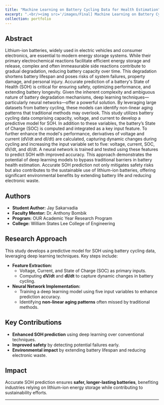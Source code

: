 ```yaml
---
title: "Machine Learning on Battery Cycling Data for Health Estimation"
excerpt: ".<br/><img src='/images/Final] Machine Learning on Battery Cycling Data for Health Estimation.pptx.png'>"
collection: portfolio
---
```


## Abstract
Lithium-ion batteries, widely used in electric vehicles and consumer electronics, are essential to modern energy storage systems. While their primary electrochemical reactions facilitate efficient energy storage and release, complex and often immeasurable side reactions contribute to gradual degradation, reducing battery capacity over time. This degradation shortens battery lifespan and poses risks of system failures, property damage, and personal injury. Accurate prediction of a battery's State of Health (SOH) is critical for ensuring safety, optimizing performance, and extending battery longevity. Given the inherent complexity and ambiguous nature of battery degradation mechanisms, deep learning techniques—particularly neural networks—offer a powerful solution. By leveraging large datasets from battery cycling, these models can identify non-linear aging patterns that traditional methods may overlook. This study utilizes battery cycling data comprising capacity, voltage, and current to develop a predictive model for SOH. In addition to these variables, the battery’s State of Charge (SOC) is computed and integrated as a key input feature. To further enhance the model's performance, derivatives of voltage and current (dV/dt and dI/dt) are calculated, capturing dynamic changes during cycling and increasing the input variable set to five: voltage, current, SOC, dV/dt, and dI/dt. A neural network is trained and tested using these features to predict SOH with improved accuracy. This approach demonstrates the potential of deep learning models to bypass traditional barriers in battery health estimation. Accurate SOH prediction not only mitigates safety risks but also contributes to the sustainable use of lithium-ion batteries, offering significant environmental benefits by extending battery life and reducing electronic waste.

## Authors
- **Student Author:** Jay Sakarvadia  
- **Faculty Mentor:** Dr. Anthony Bombik  
- **Program:** OUR Academic Year Research Program  
- **College:** William States Lee College of Engineering  

## Research Approach
This study develops a predictive model for SOH using battery cycling data, leveraging deep learning techniques. Key steps include:
- **Feature Extraction:**  
  - Voltage, Current, and State of Charge (SOC) as primary inputs.  
  - Computing **dV/dt** and **dI/dt** to capture dynamic changes in battery cycling.
- **Neural Network Implementation:**  
  - Training a deep learning model using five input variables to enhance prediction accuracy.  
  - Identifying **non-linear aging patterns** often missed by traditional methods.

## Key Contributions
- **Enhanced SOH prediction** using deep learning over conventional techniques.  
- **Improved safety** by detecting potential failures early.  
- **Environmental impact** by extending battery lifespan and reducing electronic waste.  

## Impact
Accurate SOH prediction ensures **safer, longer-lasting batteries**, benefiting industries relying on lithium-ion energy storage while contributing to sustainability efforts.

---
